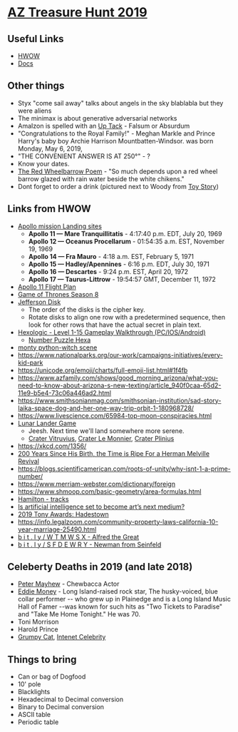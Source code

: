 # [AZ Treasure Hunt 2019](https://www.aztreasurehunt.org)


## Useful Links
* [HWOW](https://static1.squarespace.com/static/5897cdaf1b10e38edfed6ea7/t/5d94080b2b724c0a5185730f/1569982476384/HWOW_2019_Final.pdf)
* [Docs](https://www.aztreasurehunt.org/docs)



## Other things
* Styx "come sail away" talks about angels in the sky blablabla but they were aliens
* The minimax is about generative adversarial networks
* AmaIzon is spelled with an [Up Tack](https://en.wikipedia.org/wiki/Up_tack) - Falsum or Absurdum
* "Congratulations to the Royal Family!" -  Meghan Markle and Prince Harry's baby boy Archie Harrison Mountbatten-Windsor. was born Monday, May 6, 2019, 
* "THE CONVENIENT ANSWER IS AT 250°" - ?
* Know your dates.
* [The Red Wheelbarrow Poem](https://en.wikipedia.org/wiki/The_Red_Wheelbarrow) - "So much depends
upon a red wheel barrow glazed with rain water beside the white chikens."
* Dont forget to order a drink (pictured next to Woody from [Toy Story](https://en.wikipedia.org/wiki/Toy_Story_4))

## Links from HWOW
* [Apollo mission Landing sites](https://airandspace.si.edu/explore-and-learn/topics/apollo/apollo-program/landing-missions/sites.cfm)
	* **Apollo 11 — Mare Tranquillitatis** - 4:17:40 p.m. EDT, July 20, 1969
	* **Apollo 12 — Oceanus Procellarum** - 01:54:35 a.m. EST, November 19, 1969
	* **Apollo 14 — Fra Mauro** - 4:18 a.m. EST, February 5, 1971
	* **Apollo 15 — Hadley/Apennines** - 6:16 p.m. EDT, July 30, 1971
	* **Apollo 16 — Descartes** - 9:24 p.m. EST, April 20, 1972
	* **Apollo 17 — Taurus-Littrow** - 19:54:57 GMT, December 11, 1972
* [Apollo 11 Flight Plan](https://www.smithsonianmag.com/us-history/apollo-11-flight-plan-180957225/)
* [Game of Thrones Season 8](https://en.wikipedia.org/wiki/Game_of_Thrones_\(season_8\)#Episodes)
* [Jefferson Disk](https://en.wikipedia.org/wiki/Jefferson_disk)
	* The order of the disks is the cipher key.
	* Rotate disks to align one row with a predetermined sequence, then look for other rows that have the actual secret in plain text.
* [Hexologic - Level 1-15 Gameplay Walkthrough (PC/IOS/Android)](https://www.youtube.com/watch?v=PlsKv4Cn6ZE)
	* [Number Puzzle Hexa](https://play.google.com/store/apps/details?id=com.bitmango.go.numberpuzzlehexa&hl=en_US)
* [monty python-witch scene](https://www.youtube.com/watch?v=yp_l5ntikaU)
* https://www.nationalparks.org/our-work/campaigns-initiatives/every-kid-park
* https://unicode.org/emoji/charts/full-emoji-list.html#1f4fb
* https://www.azfamily.com/shows/good_morning_arizona/what-you-need-to-know-about-arizona-s-new-texting/article_940f0caa-65d2-11e9-b5e4-73c06a446ad2.html
* https://www.smithsonianmag.com/smithsonian-institution/sad-story-laika-space-dog-and-her-one-way-trip-orbit-1-180968728/
* https://www.livescience.com/65984-top-moon-conspiracies.html
* [Lunar Lander Game](https://scratch.mit.edu/projects/307529682/fullscreen/)
	* Jeesh. Next time we'll land somewhere more serene.
	* [Crater Vitruvius](https://en.wikipedia.org/wiki/Vitruvius_\(crater\)), [Crater Le Monnier](https://en.wikipedia.org/wiki/Le_Monnier_\(crater\)), [Crater Plinius](https://en.wikipedia.org/wiki/Plinius_\(crater\))
* https://xkcd.com/1356/
* [200 Years Since His Birth, the Time is Ripe For a Herman Melville Revival](https://thewire.in/books/herman-melville-200-years)
* https://blogs.scientificamerican.com/roots-of-unity/why-isnt-1-a-prime-number/
* https://www.merriam-webster.com/dictionary/foreign
* https://www.shmoop.com/basic-geometry/area-formulas.html
* [Hamilton - tracks](https://en.wikipedia.org/wiki/Hamilton_\(album\)\#Track_listing)
* [Is artificial intelligence set to become art’s next medium?](https://www.christies.com/features/A-collaboration-between-two-artists-one-human-one-a-machine-9332-1.aspx)
* [2019 Tony Awards: Hadestown](https://www.youtube.com/watch?v=XgIGeMBsQf4)
* https://info.legalzoom.com/community-property-laws-california-10-year-marriage-25490.html
* [b i t . l y / W T M W S X - Alfred the Great](https://en.wikipedia.org/wiki/Alfred_the_Great)
* [b i t . l y / S F D E W R Y - Newman from Seinfeld](https://en.wikipedia.org/wiki/Newman_\(Seinfeld\))


## Celeberty Deaths in 2019 (and late 2018)
* [Peter Mayhew](https://en.wikipedia.org/wiki/Peter_Mayhew) - Chewbacca Actor
* [Eddie Money](https://en.wikipedia.org/wiki/Eddie_Money) - Long Island-raised rock star, The husky-voiced, blue collar performer -- who grew up in Plainedge and is a Long Island Music Hall of Famer --was known for such hits as "Two Tickets to Paradise" and "Take Me Home Tonight."  He was 70.
* Toni Morrison
* Harold Prince
* [Grumpy Cat](https://en.wikipedia.org/wiki/Grumpy_Cat), [Intenet Celebrity](https://twitter.com/RealGrumpyCat)

## Things to bring
* Can or bag of Dogfood
* 10' pole
* Blacklights
* Hexadecimal to Decimal conversion
* Binary to Decimal conversion
* ASCII table
* Periodic table
